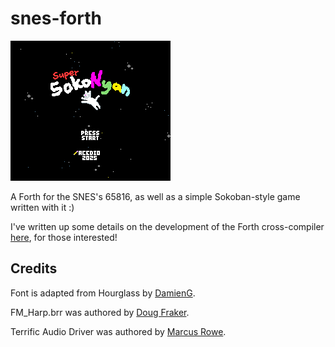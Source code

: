 # snes-forth

![A screenshot of snes-forth, showing text output.](screenshot.png)

A Forth for the SNES's 65816, as well as a simple Sokoban-style game written
with it :)

I've written up some details on the development of the Forth cross-compiler
[here](https://acedio.itch.io/super-sokonyan/devlog/1026430/writing-a-forth-for-the-sness-65816),
for those interested!

## Credits

Font is adapted from Hourglass by [DamienG](https://damieng.com/zx-origins).

FM\_Harp.brr was authored by [Doug Fraker](https://github.com/nesdoug/SNES_13).

Terrific Audio Driver was authored by
[Marcus Rowe](https://github.com/undisbeliever/terrific-audio-driver).
